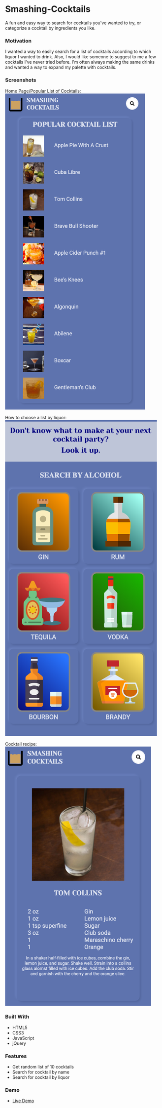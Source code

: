 # Smashing-Cocktails

A fun and easy way to search for cocktails you've wanted to try, or categorize a cocktail by ingredients you like.

### Motivation

I wanted a way to easily search for a list of cocktails according to which liquor I wanted to drink. Also, I would like someone to suggest to me a few cocktails I've never tried before. I'm often always making the same drinks and wanted a way to expand my palette with cocktails.

### Screenshots

Home Page/Popular List of Cocktails:
![Home screen](https://github.com/Jurkel/Smashing-Cocktails/blob/master/Screenshots/Screen%20Shot%202020-02-01%20at%2011.27.39%20AM.png?raw=true)

How to choose a list by liquor:
![Liquor choice](https://github.com/Jurkel/Smashing-Cocktails/blob/master/Screenshots/Screen%20Shot%202020-02-01%20at%2011.27.47%20AM.png?raw=true)

Cocktail recipe:
![Recipe](https://github.com/Jurkel/Smashing-Cocktails/blob/master/Screenshots/Screen%20Shot%202020-02-01%20at%2011.32.37%20AM.png?raw=true)

### Built With
* HTML5
* CSS3
* JavaScript
* jQuery

### Features
* Get random list of 10 cocktails
* Search for cocktail by name
* Search for cocktail by liquor

### Demo
* [Live Demo](https://jurkel.github.io/Smashing-Cocktails/index.html)


